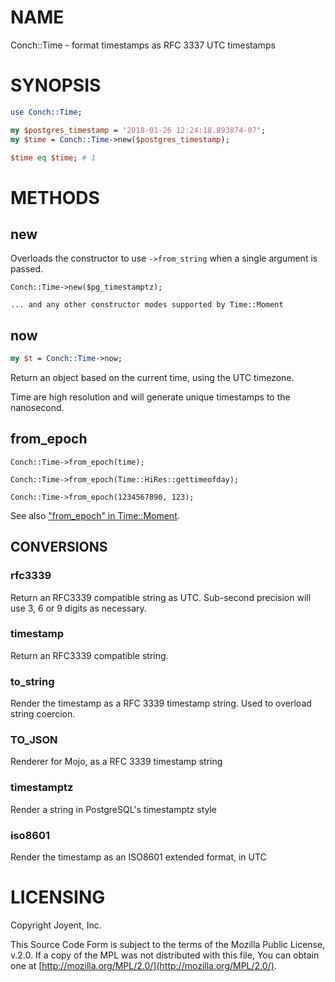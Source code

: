 # NAME

Conch::Time - format timestamps as RFC 3337 UTC timestamps

# SYNOPSIS

```perl
use Conch::Time;

my $postgres_timestamp = '2018-01-26 12:24:18.893874-07';
my $time = Conch::Time->new($postgres_timestamp);

$time eq $time; # 1
```

# METHODS

## new

Overloads the constructor to use `->from_string` when a single argument is passed.

```
Conch::Time->new($pg_timestamptz);

... and any other constructor modes supported by Time::Moment
```

## now

```perl
my $t = Conch::Time->now;
```

Return an object based on the current time, using the UTC timezone.

Time are high resolution and will generate unique timestamps to the
nanosecond.

## from\_epoch

```
Conch::Time->from_epoch(time);

Conch::Time->from_epoch(Time::HiRes::gettimeofday);

Conch::Time->from_epoch(1234567890, 123);
```

See also ["from\_epoch" in Time::Moment](https://metacpan.org/pod/Time::Moment#from_epoch).

## CONVERSIONS

### rfc3339

Return an RFC3339 compatible string as UTC.
Sub-second precision will use 3, 6 or 9 digits as necessary.

### timestamp

Return an RFC3339 compatible string.

### to\_string

Render the timestamp as a RFC 3339 timestamp string. Used to
overload string coercion.

### TO\_JSON

Renderer for Mojo, as a RFC 3339 timestamp string

### timestamptz

Render a string in PostgreSQL's timestamptz style

### iso8601

Render the timestamp as an ISO8601 extended format, in UTC

# LICENSING

Copyright Joyent, Inc.

This Source Code Form is subject to the terms of the Mozilla Public License,
v.2.0. If a copy of the MPL was not distributed with this file, You can obtain
one at [http://mozilla.org/MPL/2.0/](http://mozilla.org/MPL/2.0/).
